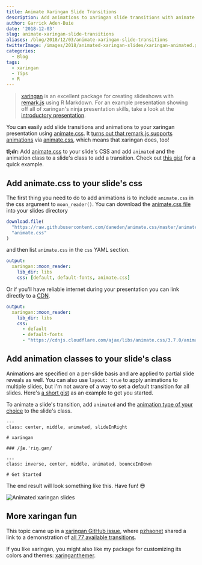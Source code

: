 ```yaml
---
title: Animate Xaringan Slide Transitions
description: Add animations to xaringan slide transitions with animate.css
author: Garrick Aden-Buie
date: '2018-12-03'
slug: animate-xaringan-slide-transitions
aliases: /blog/2018/12/03/animate-xaringan-slide-transitions
twitterImage: /images/2018/animated-xaringan-slides/xaringan-animated.gif
categories:
  - Blog
tags:
  - xaringan
  - Tips
  - R
---
```


[xaringan]: https://github.com/yihui/xaringan
[remark.js]: https://github.com/gnab/remark
[animate.css]: https://daneden.github.io/animate.css

> [xaringan] is an excellent package for creating slideshows with [remark.js] using R Markdown.
For an example presentation showing off all of xaringan's ninja presentation skills, take a look at the [introductory presentation](https://slides.yihui.name/xaringan/).

You can easily add slide transitions and animations to your xaringan presentation using [animate.css].
It [turns out that remark.js supports animations](https://github.com/gnab/remark/pull/69) via [animate.css], which means that xaringan does, too!

**tl;dr:** Add [animate.css] to your slide's CSS and add `animated` and the animation class to a slide's class to add a transition.
Check out [this gist](https://gist.github.com/gadenbuie/6ba134aec862e781cbb97e4bbf125814) for a quick example.

## Add animate.css to your slide's css

The first thing you need to do to add animations is to include `animate.css` in the css argument to `moon_reader()`.
You can download the [animate.css  file](https://raw.githubusercontent.com/daneden/animate.css/master/animate.css) into your slides directory 

```r
download.file(
  "https://raw.githubusercontent.com/daneden/animate.css/master/animate.css",
  "animate.css"
)
```

and then list `animate.css` in the `css` YAML section. 

```yaml
output:
  xaringan::moon_reader:
    lib_dir: libs
    css: [default, default-fonts, animate.css]
```

Or if you'll have reliable internet during your presentation you can link directly to a [CDN](https://cdnjs.com).

```yaml
output:
  xaringan::moon_reader:
    lib_dir: libs
    css:
      - default
      - default-fonts 
      - "https://cdnjs.cloudflare.com/ajax/libs/animate.css/3.7.0/animate.min.css"
```

## Add animation classes to your slide's class

Animations are specified on a per-slide basis and are applied to partial slide reveals as well.
You can also use `layout: true` to apply animations to multiple slides, but I'm not aware of a way to set a default transition for all slides. 
Here's [a short gist](https://gist.github.com/gadenbuie/6ba134aec862e781cbb97e4bbf125814) as an example to get you started.

To animate a slide's transition, add `animated` and the [animation type of your choice](https://github.com/daneden/animate.css#animations) to the slide's class.

```
---
class: center, middle, animated, slideInRight

# xaringan

### /ʃæ.'riŋ.ɡæn/

---
class: inverse, center, middle, animated, bounceInDown

# Get Started
```

The end result will look something like this. Have fun! &#x1F60E;

![Animated xaringan slides](/images/2018/animated-xaringan-slides/xaringan-animated.gif)

## More xaringan fun

This topic came up in a [xaringan GitHub issue](https://github.com/yihui/xaringan/issues/184), where [pzhaonet](https://github.com/pzhaonet) shared a link to a demonstration of [all 77 available transitions](http://www.pzhao.org/zh/post/xaringan-animate-single/).

If you like xaringan, you might also like my package for customizing its colors and themes: [xaringanthemer](/project/xaringanthemer).
